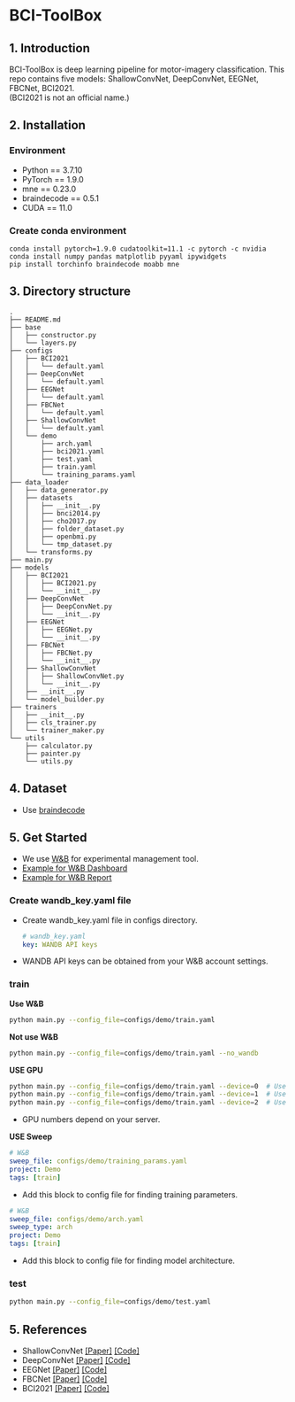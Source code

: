 # BCI-ToolBox

## 1. Introduction
BCI-ToolBox is deep learning pipeline for motor-imagery classification. 
This repo contains five models: ShallowConvNet, DeepConvNet, EEGNet, FBCNet, BCI2021.  
(BCI2021 is not an official name.)

## 2. Installation

### Environment

- Python == 3.7.10
- PyTorch == 1.9.0
- mne == 0.23.0
- braindecode == 0.5.1
- CUDA == 11.0

### Create conda environment

```shell
conda install pytorch=1.9.0 cudatoolkit=11.1 -c pytorch -c nvidia
conda install numpy pandas matplotlib pyyaml ipywidgets
pip install torchinfo braindecode moabb mne
```

## 3. Directory structure
```shell
.
├── README.md
├── base
│   ├── constructor.py
│   └── layers.py
├── configs
│   ├── BCI2021
│   │   └── default.yaml
│   ├── DeepConvNet
│   │   └── default.yaml
│   ├── EEGNet
│   │   └── default.yaml
│   ├── FBCNet
│   │   └── default.yaml
│   ├── ShallowConvNet
│   │   └── default.yaml
│   └── demo
│       ├── arch.yaml
│       ├── bci2021.yaml
│       ├── test.yaml
│       ├── train.yaml
│       └── training_params.yaml
├── data_loader
│   ├── data_generator.py
│   ├── datasets
│   │   ├── __init__.py
│   │   ├── bnci2014.py
│   │   ├── cho2017.py
│   │   ├── folder_dataset.py
│   │   ├── openbmi.py
│   │   └── tmp_dataset.py
│   └── transforms.py
├── main.py
├── models
│   ├── BCI2021
│   │   ├── BCI2021.py
│   │   └── __init__.py
│   ├── DeepConvNet
│   │   ├── DeepConvNet.py
│   │   └── __init__.py
│   ├── EEGNet
│   │   ├── EEGNet.py
│   │   └── __init__.py
│   ├── FBCNet
│   │   ├── FBCNet.py
│   │   └── __init__.py
│   ├── ShallowConvNet
│   │   ├── ShallowConvNet.py
│   │   └── __init__.py
│   ├── __init__.py
│   └── model_builder.py
├── trainers
│   ├── __init__.py
│   ├── cls_trainer.py
│   └── trainer_maker.py
└── utils
    ├── calculator.py
    ├── painter.py
    └── utils.py

```

## 4. Dataset

- Use [braindecode](https://braindecode.org)

## 5. Get Started
- We use [W&B](https://wandb.ai/home) for experimental management tool.
- [Example for W&B Dashboard](https://wandb.ai/high-east/Demo/table?workspace=user-high-east)
- [Example for W&B Report](https://wandb.ai/high-east/Demo/reports/Report-sample--VmlldzoxNDAxMzY5)

### Create wandb_key.yaml file
- Create wandb_key.yaml file in configs directory.
    ```yaml
    # wandb_key.yaml
    key: WANDB API keys
    ```
- WANDB API keys can be obtained from your W&B account settings.

### train
**Use W&B**
```bash
python main.py --config_file=configs/demo/train.yaml
```

**Not use W&B**
```bash
python main.py --config_file=configs/demo/train.yaml --no_wandb
```

**USE GPU**
```bash
python main.py --config_file=configs/demo/train.yaml --device=0  # Use GPU 0
python main.py --config_file=configs/demo/train.yaml --device=1  # Use GPU 1
python main.py --config_file=configs/demo/train.yaml --device=2  # Use GPU 2
```
- GPU numbers depend on your server.

**USE Sweep**
```yaml
# W&B
sweep_file: configs/demo/training_params.yaml
project: Demo
tags: [train]
```
- Add this block to config file for finding training parameters.

```yaml
# W&B
sweep_file: configs/demo/arch.yaml
sweep_type: arch
project: Demo
tags: [train]
```
- Add this block to config file for finding model architecture.

### test
```bash
python main.py --config_file=configs/demo/test.yaml
```

## 5. References
- ShallowConvNet [[Paper]](https://arxiv.org/pdf/1703.05051.pdf) [[Code]](https://github.com/braindecode/braindecode/blob/master/braindecode/models/shallow_fbcsp.py)
- DeepConvNet [[Paper]](https://arxiv.org/pdf/1703.05051.pdf)  [[Code]](https://github.com/braindecode/braindecode/blob/master/braindecode/models/deep4.py)
- EEGNet [[Paper]](https://arxiv.org/abs/1611.08024) [[Code]](https://github.com/braindecode/braindecode/blob/master/braindecode/models/eegnet.py)
- FBCNet [[Paper]](https://arxiv.org/abs/2104.01233) [[Code]](https://github.com/ravikiran-mane/FBCNet)
- BCI2021 [[Paper]](https://ieeexplore.ieee.org/document/9385293) [[Code]](https://github.com/High-East/Attention-based-spatio-temporal-spectral-feature-learning-for-subject-specific-EEG-classification)
